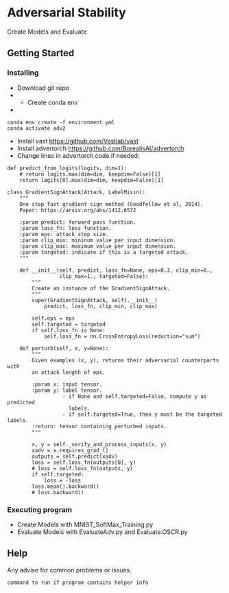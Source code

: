 # Adversarial Stability

Create Models and Evaluate



## Getting Started

### Installing

* Download git repo
* * Create conda env
* 
```
conda env create -f environment.yml
conda activate adv2
```
* Install vast https://github.com/Vastlab/vast
* Install advertorch https://github.com/BorealisAI/advertorch
* Change lines in advertorch code if needed:
```
def predict_from_logits(logits, dim=1):
    # return logits.max(dim=dim, keepdim=False)[1]
    return logits[0].max(dim=dim, keepdim=False)[1]
```
```
class GradientSignAttack(Attack, LabelMixin):
    """
    One step fast gradient sign method (Goodfellow et al, 2014).
    Paper: https://arxiv.org/abs/1412.6572

    :param predict: forward pass function.
    :param loss_fn: loss function.
    :param eps: attack step size.
    :param clip_min: mininum value per input dimension.
    :param clip_max: maximum value per input dimension.
    :param targeted: indicate if this is a targeted attack.
    """

    def __init__(self, predict, loss_fn=None, eps=0.3, clip_min=0.,
                 clip_max=1., targeted=False):
        """
        Create an instance of the GradientSignAttack.
        """
        super(GradientSignAttack, self).__init__(
            predict, loss_fn, clip_min, clip_max)

        self.eps = eps
        self.targeted = targeted
        if self.loss_fn is None:
            self.loss_fn = nn.CrossEntropyLoss(reduction="sum")

    def perturb(self, x, y=None):
        """
        Given examples (x, y), returns their adversarial counterparts with
        an attack length of eps.

        :param x: input tensor.
        :param y: label tensor.
                  - if None and self.targeted=False, compute y as predicted
                    labels.
                  - if self.targeted=True, then y must be the targeted labels.
        :return: tensor containing perturbed inputs.
        """

        x, y = self._verify_and_process_inputs(x, y)
        xadv = x.requires_grad_()
        outputs = self.predict(xadv)
        loss = self.loss_fn(outputs[0], y)
        # loss = self.loss_fn(outputs, y)
        if self.targeted:
            loss = -loss
        loss.mean().backward()
        # loss.backward()
```

### Executing program

* Create Models with MNIST_SoftMax_Training.py
* Evaluate Models with EvaluateAdv.py and Evaluate.OSCR.py



## Help

Any advise for common problems or issues.
```
command to run if program contains helper info
```
